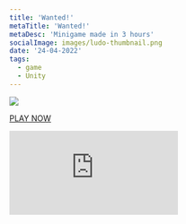 ```yaml
---
title: 'Wanted!'
metaTitle: 'Wanted!'
metaDesc: 'Minigame made in 3 hours'
socialImage: images/ludo-thumbnail.png
date: '24-04-2022'
tags:
  - game
  - Unity
---
```


<img src="/images/ludo-thumbnail.png" class="w-5/6 mx-auto">

[PLAY NOW](https://ermilburn02.itch.io/wanted?password=atWz8zCT7YcLkJPC)

<iframe frameborder="0" src="https://itch.io/embed/1582547?border_width=0"><a href="https://ermilburn02.itch.io/wanted">Wanted! by ERmilburn02</a></iframe>
